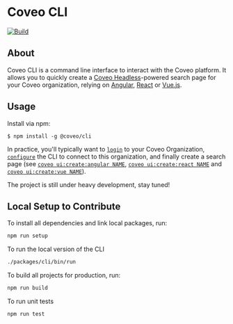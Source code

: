 # Coveo CLI

[![Build](https://github.com/coveo/cli/actions/workflows/build.yml/badge.svg)](https://github.com/coveo/cli/actions/workflows/build.yml)

## About

Coveo CLI is a command line interface to interact with the Coveo platform. It allows you to quickly create a [Coveo Headless](https://docs.coveo.com/headless)-powered search page for your Coveo organization, relying on [Angular](https://angular.io), [React](https://reactjs.org/) or [Vue.js](https://vuejs.org/).

## Usage

Install via npm:

```sh-session
$ npm install -g @coveo/cli
```

In practice, you'll typically want to [`login`](#coveo-authlogin) to your Coveo Organization, [`configure`](#coveo-configset) the CLI to connect to this organization, and finally create a search page (see [`coveo ui:create:angular NAME`](#coveo-uicreateangular-name), [`coveo ui:create:react NAME`](#coveo-uicreatereact-name) and [`coveo ui:create:vue NAME`](#coveo-uicreatevue-name)).

The project is still under heavy development, stay tuned!

## Local Setup to Contribute

To install all dependencies and link local packages, run:

```sh
npm run setup
```

To run the local version of the CLI

```sh
./packages/cli/bin/run
```

To build all projects for production, run:

```sh
npm run build
```

To run unit tests

```sh
npm run test
```
